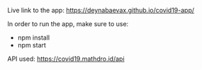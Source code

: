 Live link to the app: https://deynabaevax.github.io/covid19-app/

In order to run the app, make sure to use:
  - npm install 
  - npm start 
  
API used: https://covid19.mathdro.id/api

